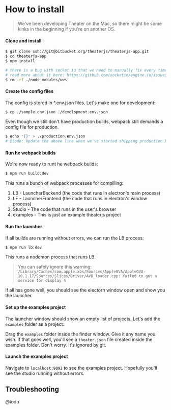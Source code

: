 # How to install

> We've been developing Theater on the Mac, so there might be some kinks in the beginning if you're on another OS.

#### Clone and install

```bash
$ git clone ssh://git@bitbucket.org/theaterjs/theaterjs-app.git
$ cd theaterjs-app
$ npm install

# there is a bug with socket.io that we need to manually fix every time we run `npm install`
# read more about it here: https://github.com/socketio/engine.io/issues/536
$ rm -rf ./node_modules/uws
```

#### Create the config files

The config is stored in *.env.json files. Let's make one for development:
```bash
$ cp ./sample.env.json ./development.env.json
```


Even though we still don't have production builds, webpack still demands a config file for production.
```bash
$ echo "{}" > ./production.env.json
# @todo: Update the above line when we've started shipping production builds
```

#### Run he webpack builds

We're now ready to runt he webpack builds:

```bash
$ npm run build:dev
```

This runs a bunch of webpack processes for compilling:

1. LB - LauncherBackend (the code that runs in electron's main process)
2. LF - LauncherFrontend (the code that runs in electron's window process)
3. Studio - The code that runs in the user's browser
4. examples - This is just an example theaterjs project

#### Run the launcher

If all builds are running without errors, we can run the LB process:

```bash
$ npm run lb:dev
```

This runs a nodemon process that runs LB.

> You can safely ignore this warning:  `/Library/Caches/com.apple.xbs/Sources/AppleGVA/AppleGVA-10.1.17/Sources/Slices/Driver/AVD_loader.cpp: failed to get a service for display 4`


If all has gone well, you should see the electorn window open and show you the launcher.

#### Set up the examples project

The launcher window should show an empty list of projects. Let's add the `examples` folder as a project.

Drag the `examples` folder inside the finder window. Give it any name you wish. If that goes well, you'll see a `theater.json` file created inside the examples folder. Don't worry. It's ignored by git.

#### Launch the examples project

Navigate to `localhost:9092` to see the examples project. Hopefully you'll see the studio running without errors.

## Troubleshooting

@todo